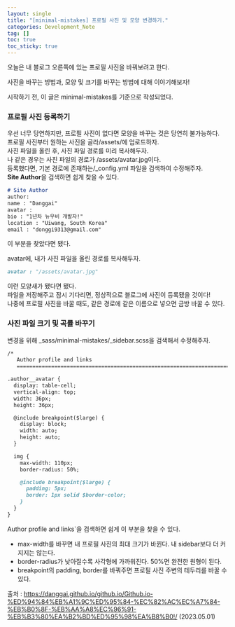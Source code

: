 ```yaml
---
layout: single
title: "[minimal-mistakes] 프로필 사진 및 모양 변경하기."
categories: Development_Note
tag: []
toc: true
toc_sticky: true
---
```


오늘은 내 블로그 오른쪽에 있는 프로필 사진을 바꿔보려고 한다.  

사진을 바꾸는 방법과, 모양 및 크기를 바꾸는 방법에 대해 이야기해보자!  

시작하기 전, 이 글은 minimal-mistakes를 기준으로 작성되었다.  

### 프로필 사진 등록하기  

우선 너무 당연하지만, 프로필 사진이 없다면 모양을 바꾸는 것은 당연히 불가능하다.  
프로필 사진부터 원하는 사진을 골라/assets/에 업로드하자.  
사진 파일을 올린 후, 사진 파일 경로를 미리 복사해두자.  
나 같은 경우는 사진 파일의 경로가 /assets/avatar.jpg이다.  
등록했다면, 기본 경로에 존재하는/_config.yml 파일을 검색하여 수정해주자.  
**Site Author**을 검색하면 쉽게 찾을 수 있다.  

```md
# Site Author
author:
name : "Danggai"
avatar : 
bio : "1년차 뉴우비 개발자!"
location : "Uiwang, South Korea"
email : "donggi9313@gmail.com"
```

이 부분을 찾았다면 됐다.  

avatar에, 내가 사진 파일을 올린 경로를 복사해두자.  

```md
avatar : "/assets/avatar.jpg"
```

이런 모양새가 됐다면 됐다.  
파일을 저장해주고 잠시 기다리면, 정상적으로 블로그에 사진이 등록됐을 것이다!  
나중에 프로필 사진을 바꿀 때도, 같은 경로에 같은 이름으로 넣으면 금방 바꿀 수 있다.  

### 사진 파일 크기 및 곡률 바꾸기  

변경을 위해 _sass/minimal-mistakes/_sidebar.scss을 검색해서 수정해주자.  

```md
/*
   Author profile and links
   ========================================================================== */

.author__avatar {
  display: table-cell;
  vertical-align: top;
  width: 36px;
  height: 36px;

  @include breakpoint($large) {
    display: block;
    width: auto;
    height: auto;
  }

  img {
    max-width: 110px;
    border-radius: 50%;

    @include breakpoint($large) {
      padding: 5px;
      border: 1px solid $border-color;
    }
  }
}
```

Author profile and links`을 검색하면 쉽게 이 부분을 찾을 수 있다.  

- max-width를 바꾸면 내 프로필 사진의 최대 크기가 바뀐다. 내 sidebar보다 더 커지지는 않는다.  
- border-radius가 낮아질수록 사각형에 가까워진다. 50%면 완전한 원형이 된다.  
- breakpoint의 padding, border를 바꿔주면 프로필 사진 주변의 테두리를 바꿀 수 있다.  



출처 : https://danggai.github.io/github.io/Github.io-%ED%94%84%EB%A1%9C%ED%95%84-%EC%82%AC%EC%A7%84-%EB%B0%8F-%EB%AA%A8%EC%96%91-%EB%B3%80%EA%B2%BD%ED%95%98%EA%B8%B0!/ (2023.05.01)